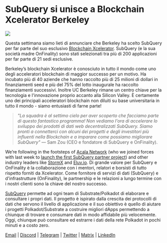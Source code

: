 # SubQuery si unisce a Blockchain Xcelerator Berkeley

![](https://miro.medium.com/max/1400/0*gYUy-1COtbpLV1X1)


Questa settimana siamo lieti di annunciare che Berkeley ha scelto SubQuery per far parte del suo esclusivo [Blockchain Xcelerator](https://www.xcelerator.berkeley.edu/). SubQuery (e la sua società madre OnFinality) sono stati selezionati tra più di 200 applicazioni per far parte di 21 sedi esclusive.

Berkeley’s blockchain Xcelerator è conosciuto in tutto il mondo come uno degli acceleratori blockchain di maggior successo per un motivo. Ha incubato più di 40 aziende che hanno raccolto più di 25 milioni di dollari in finanziamenti seed e più del 75% del lotto inaugurale ha raccolto finanziamenti successivi. Inoltre UC Berkeley rimane un centro chiave per la tecnologia e l'innovazione proprio accanto alla Silicon Valley. È certamente uno dei principali acceleratori blockchain non diluiti su base universitaria in tutto il mondo - siamo entusiasti di farne parte!

> _"La squadra è al settimo cielo per aver scoperto che facciamo parte di questo fantastico programma! Non vediamo l'ora di accelerare lo sviluppo dei prodotti di dati web decentralizzati SubQuery. Siamo pronti a connetterci con alcuni dei progetti e degli investitori più influenti nella Blockchain e a imparare come possiamo migliorare SubQuery"_ — Sam Zou (CEO e fondatore di SubQuery e OnFinality).

We’re following in the footsteps of [Acala Network](https://acala.network) (who we joined forces with last week to [launch the first SubQuery partner project](https://subquery.medium.com/subquery-integrates-acala-to-aggregate-and-serve-defi-data-to-polkadot-and-kusama-builders-fc9af6a7aae1)) and other industry leaders like [StormX](https://stormx.io) and [Eluv.io](https://eluv.io). Di grande valore per SubQuery e OnFinality è la collaborazione con i mentori, relatori e borsisti di tutto rispetto forniti da Xcelerator. Come fornitore di servizi di dati (SubQuery) e d'infrastrutture (OnFinality), le partnership e le relazioni a lungo termine con i nostri clienti sono la chiave del nostro successo.

[SubQuery](https://www.subquery.network/) permette ad ogni team di Substrate/Polkadot di elaborare e consultare i propri dati. Il progetto è ispirato dalla crescita dei protocolli di dati che servono il livello di applicazione e il suo obiettivo è quello di aiutare i progetti Polkadot/Substrate a costruire migliori dApps permettendo a chiunque di trovare e consumare dati in modo affidabile più velocemente. Oggi, chiunque può consultare ed estrarre i dati della rete Polkadot in pochi minuti e a costo zero.

[Email](mailto:hello@subquery.network) | [Discord](https://discord.com/invite/78zg8aBSMG) | [Telegram](https://t.me/subquerynetwork) | [Twitter](https://twitter.com/subquerynetwork) | [Matrix](https://matrix.to/#/#subquery:matrix.org) | [LinkedIn](https://www.linkedin.com/company/subquery)

